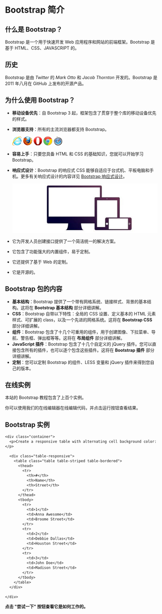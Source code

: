# Bootstrap 简介

## 什么是 Bootstrap？

Bootstrap 是一个用于快速开发 Web 应用程序和网站的前端框架。Bootstrap 是基于 HTML、CSS、JAVASCRIPT 的。

## 历史

Bootstrap 是由 _Twitter_ 的 _Mark Otto_ 和 _Jacob Thornton_ 开发的。Bootstrap 是 2011 年八月在 GitHub 上发布的开源产品。

## 为什么使用 Bootstrap？

*   **移动设备优先**：自 Bootstrap 3 起，框架包含了贯穿于整个库的移动设备优先的样式。
*   **浏览器支持**：所有的主流浏览器都支持 Bootstrap。

    ![Internet Explorer](img/compatible_ie.gif "Internet Explorer") ![Firefox](img/compatible_firefox.gif "Firefox") ![Opera](img/compatible_opera.gif "Opera") ![Google Chrome](img/compatible_chrome.gif "Google Chrome") ![Safari](img/compatible_safari.gif "Safari")

*   **容易上手**：只要您具备 HTML 和 CSS 的基础知识，您就可以开始学习 Bootstrap。
*   **响应式设计**：Bootstrap 的响应式 CSS 能够自适应于台式机、平板电脑和手机。更多有关响应式设计的内容详见 [Bootstrap 响应式设计](bootstrap-responsive-design.html)。

    ![响应式设计](img/responsive.jpg)

*   它为开发人员创建接口提供了一个简洁统一的解决方案。
*   它包含了功能强大的内置组件，易于定制。
*   它还提供了基于 Web 的定制。
*   它是开源的。

## Bootstrap 包的内容

*   **基本结构**：Bootstrap 提供了一个带有网格系统、链接样式、背景的基本结构。这将在 **Bootstrap 基本结构** 部分详细讲解。
*   **CSS**：Bootstrap 自带以下特性：全局的 CSS 设置、定义基本的 HTML 元素样式、可扩展的 class，以及一个先进的网格系统。这将在 **Bootstrap CSS** 部分详细讲解。
*   **组件**：Bootstrap 包含了十几个可重用的组件，用于创建图像、下拉菜单、导航、警告框、弹出框等等。这将在 **布局组件** 部分详细讲解。
*   **JavaScript 插件**：Bootstrap 包含了十几个自定义的 jQuery 插件。您可以直接包含所有的插件，也可以逐个包含这些插件。这将在 **Bootstrap 插件** 部分详细讲解。
*   **定制**：您可以定制 Bootstrap 的组件、LESS 变量和 jQuery 插件来得到您自己的版本。

## 在线实例

本站的 Bootstrap 教程包含了上百个实例。

你可以使用我们的在线编辑器在线编辑代码，并点击运行按钮查看结果。

## Bootstrap 实例

```
<div class="container">
  <p>Create a responsive table with alternating cell background color:</p>

  <div class="table-responsive">
    <table class="table table-striped table-bordered">
      <thead>
        <tr>
          <th>#</th>
          <th>Name</th>
          <th>Street</th>
        </tr>
      </thead>
      <tbody>
        <tr>
          <td>1</td>
          <td>Anna Awesome</td>
          <td>Broome Street</td>
        </tr>
        <tr>
          <td>2</td>
          <td>Debbie Dallas</td>
          <td>Houston Street</td>
        </tr>
        <tr>
          <td>3</td>
          <td>John Doe</td>
          <td>Madison Street</td>
        </tr>
      </tbody>
    </table>
  </div>

</div>
```

**点击 "尝试一下" 按钮查看它是如何工作的。**
